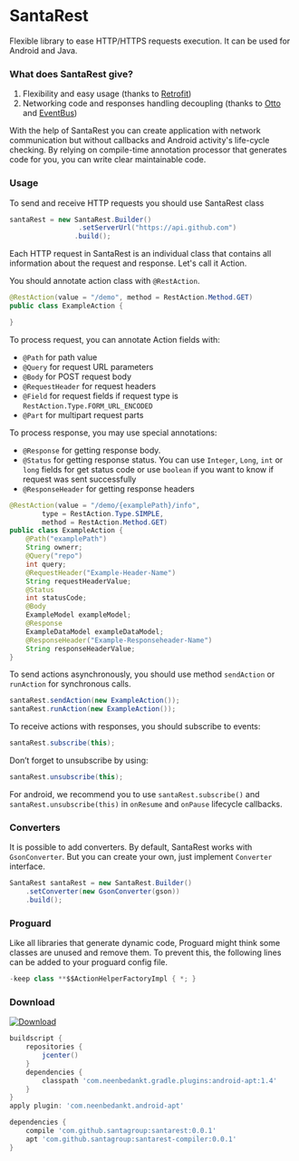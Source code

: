 # SantaRest

Flexible library to ease HTTP/HTTPS requests execution. It can be used for Android and Java.

### What does SantaRest give?

1. Flexibility and easy usage (thanks to [Retrofit](http://square.github.io/retrofit/))
2. Networking code and responses handling decoupling (thanks to [Otto](http://square.github.io/otto/) and [EventBus](https://github.com/greenrobot/EventBus))

With the help of SantaRest you can create application with network communication but without callbacks and Android activity's life-cycle checking.
By relying on compile-time annotation processor that generates code for you, you can write clear maintainable code.

### Usage

To send and receive HTTP requests you should use SantaRest class
```java
santaRest = new SantaRest.Builder()
                 .setServerUrl("https://api.github.com")
                .build();
```

Each HTTP request in SantaRest is an individual class that contains all information about the request and response. Let's call it Action.

You should annotate action class with `@RestAction`. 
```java
@RestAction(value = "/demo", method = RestAction.Method.GET)
public class ExampleAction {

}
```

To process request, you can annotate Action fields with:
* `@Path` for path value
* `@Query` for request URL parameters
* `@Body` for POST request body
* `@RequestHeader` for request headers
* `@Field` for request fields if request type is `RestAction.Type.FORM_URL_ENCODED`
* `@Part` for multipart request parts

To process response, you may use special annotations:
* `@Response` for getting response body.
* `@Status` for getting response status. You can use `Integer`, `Long`, `int` or `long` fields for get status code or use `boolean` if you want to know if request was sent successfully
* `@ResponseHeader` for getting response headers

```java
@RestAction(value = "/demo/{examplePath}/info",
        type = RestAction.Type.SIMPLE,
        method = RestAction.Method.GET)
public class ExampleAction {
    @Path("examplePath")
    String ownerr;
    @Query("repo")
    int query;
    @RequestHeader("Example-Header-Name")
    String requestHeaderValue;
    @Status
    int statusCode;
    @Body
    ExampleModel exampleModel;
    @Response
    ExampleDataModel exampleDataModel;
    @ResponseHeader("Example-Responseheader-Name")
    String responseHeaderValue;
}
```

To send actions asynchronously, you should use method `sendAction` or `runAction` for synchronous calls.
```java
santaRest.sendAction(new ExampleAction());
santaRest.runAction(new ExampleAction());
```

To receive actions with responses, you should subscribe to events:
```java
santaRest.subscribe(this);
```
Don’t forget to unsubscribe by using:
```java
santaRest.unsubscribe(this);
```

For android, we recommend you to use `santaRest.subscribe()` and `santaRest.unsubscribe(this)` in `onResume` and `onPause` lifecycle callbacks.

### Converters
It is possible to add converters. By default, SantaRest works with `GsonConverter`. But you can create your own, just implement `Converter` interface.
```java
SantaRest santaRest = new SantaRest.Builder()
    .setConverter(new GsonConverter(gson))
    .build();
```

### Proguard
Like all libraries that generate dynamic code, Proguard might think some classes are unused and remove them. To prevent this, the following lines can be added to your proguard config file.

```java
-keep class **$$ActionHelperFactoryImpl { *; }
```

### Download
[ ![Download](https://api.bintray.com/packages/santagroup/maven/santarest/images/download.svg) ](https://bintray.com/santagroup/maven/santarest/_latestVersion)

```groovy
buildscript {
    repositories {
        jcenter()
    }
    dependencies {
        classpath 'com.neenbedankt.gradle.plugins:android-apt:1.4'
    }
}
apply plugin: 'com.neenbedankt.android-apt'

dependencies {
    compile 'com.github.santagroup:santarest:0.0.1'
    apt 'com.github.santagroup:santarest-compiler:0.0.1'
}
```
